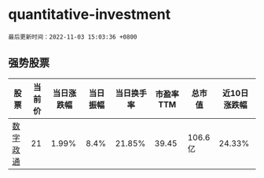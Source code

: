 # quantitative-investment

`最后更新时间：2022-11-03 15:03:36 +0800`

## 强势股票

|股票|当前价|当日涨跌幅|当日振幅|当日换手率|市盈率TTM|总市值|近10日涨跌幅|
|----|----|----|----|----|----|----|----|
|[数字政通](https://xueqiu.com/S/SZ300075)|21|1.99%|8.4%|21.85%|39.45|106.6亿|24.33%|

